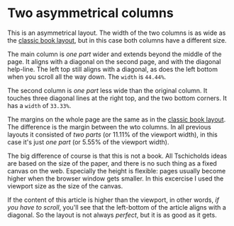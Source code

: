 # Two asymmetrical columns

This is an asymmetrical layout. The width of the two columns is as wide as the [classic book layout](../eighteen-1/), but in this case both columns have a different size.

The main column is *one part* wider and extends beyond the middle of the page. It aligns with a diagonal on the second page, and with the diagonal help-line. The left top still aligns with a diagonal, as does the left bottom when you scroll all the way down. The `width` is `44.44%`.

The second column is *one part* less wide than the original column. It touches three diagonal lines at the right top, and the two bottom corners. It has a `width` of `33.33%`.

The margins on the whole page are the same as in the [classic book layout](../eighteen-1/). The difference is the margin between the wto columns. In all previous layouts it consisted of *two parts* (or 11.11% of the viewport width), in this case it's just *one part* (or 5.55% of the viewport width).

The big difference of course is that this is not a book. All Tschicholds ideas are based on the size of the paper, and there is no such thing as a fixed canvas on the web. Especially the height is flexible: pages usually become higher when the browser window gets smaller. In this excercise I used the viewport size as the size of the canvas.

If the content of this article is higher than the viewport, in other words, *if you have to scroll*, you'll see that the left-bottom of the article aligns with a diagonal. So the layout is not always *perfect*, but it is as good as it gets.
